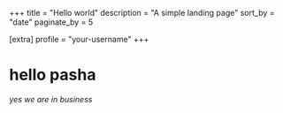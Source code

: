+++
title = "Hello world"
description = "A simple landing page"
sort_by = "date"
paginate_by = 5

[extra]
profile = "your-username"
+++

# hello pasha

_yes we are in business_
